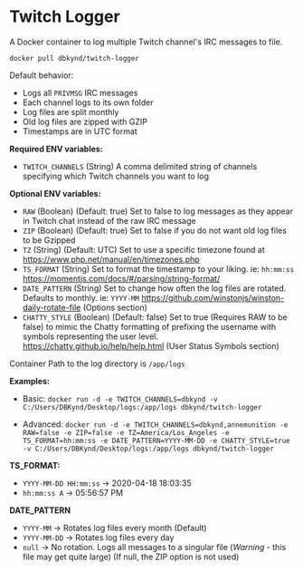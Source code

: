 # Twitch Logger
A Docker container to log multiple Twitch channel's IRC messages to file.

``docker pull dbkynd/twitch-logger``

Default behavior:
* Logs all `PRIVMSG` IRC messages
* Each channel logs to its own folder
* Log files are split monthly
* Old log files are zipped with GZIP
* Timestamps are in UTC format

**Required ENV variables:**

* `TWITCH_CHANNELS` (String) A comma delimited string of channels specifying which Twitch channels you want to log

**Optional ENV variables:**

* `RAW` (Boolean) (Default: true) Set to false to log messages as they appear in Twitch chat instead of the raw IRC message
* `ZIP` (Boolean) (Default: true) Set to false if you do not want old log files to be Gzipped
* `TZ` (String) (Default: UTC) Set to use a specific timezone found at https://www.php.net/manual/en/timezones.php
* `TS_FORMAT` (String) Set to format the timestamp to your liking. ie: `hh:mm:ss` https://momentjs.com/docs/#/parsing/string-format/
* `DATE_PATTERN` (String) Set to change how often the log files are rotated. Defaults to monthly. ie: `YYYY-MM` https://github.com/winstonjs/winston-daily-rotate-file (Options section)
* `CHATTY_STYLE` (Boolean) (Default: false) Set to true (Requires RAW to be false) to mimic the Chatty formatting of prefixing the username with symbols representing the user level. https://chatty.github.io/help/help.html (User Status Symbols section)

Container Path to the log directory is `/app/logs`

**Examples:**

* Basic: `docker run -d -e TWITCH_CHANNELS=dbkynd -v C:/Users/DBKynd/Desktop/logs:/app/logs dbkynd/twitch-logger`

* Advanced: `docker run -d -e TWITCH_CHANNELS=dbkynd,annemunition -e RAW=false -e ZIP=false -e TZ=America/Los_Angeles -e TS_FORMAT=hh:mm:ss -e DATE_PATTERN=YYYY-MM-DD -e CHATTY_STYLE=true -v C:/Users/DBKynd/Desktop/logs:/app/logs dbkynd/twitch-logger`

**TS_FORMAT:**
* `YYYY-MM-DD HH:mm:ss` -> 2020-04-18 18:03:35
* `hh:mm:ss A` -> 05:56:57 PM

**DATE_PATTERN**
* `YYYY-MM` -> Rotates log files every month (Default)
* `YYYY-MM-DD` -> Rotates log files every day
* `null` -> No rotation. Logs all messages to a singular file (*Warning* - this file may get quite large) (If null, the ZIP option is not used)
